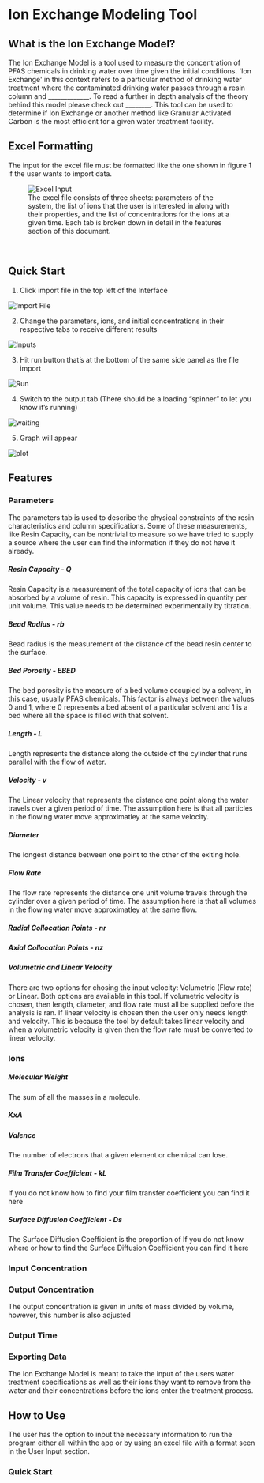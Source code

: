 # Ion Exchange Modeling Tool
## What is the Ion Exchange Model?

The Ion Exchange Model is a tool used to measure the concentration of PFAS chemicals in drinking water over time given the initial conditions. 'Ion Exchange' in this context refers to a particular method of drinking water treatment where the contaminated drinking water passes through a resin column and _____________. To read a further in depth analysis of the theory behind this model please check out ________.  This tool can be used to determine if Ion Exchange or another method like Granular Activated Carbon is the most efficient for a given water treatment facility.

## Excel Formatting
The input for the excel file must be formatted like the one shown in figure 1 if the user wants to import data.

<figure>
    <img src="DocumentPics/excel.png"
         alt="Excel Input">
    <figcaption>The excel file consists of three sheets: parameters of the system, the list of ions that the user is interested in along with their properties, and the list of concentrations for the ions at a given time. Each tab is broken down in detail in the features section of this document.</figcaption>
</figure>

&nbsp;

## Quick Start

1. Click import file in the top left of the Interface

![Import File](DocumentPics/browse.png)

2. Change the parameters, ions, and initial concentrations in their respective tabs to receive different results

![Inputs](DocumentPics/inputs.png)

3.	Hit run button that’s at the bottom of the same side panel as the file import

![Run](DocumentPics/run_analysis.png)

4.	Switch to the output tab (There should be a loading “spinner” to let you know it’s running)

![waiting](DocumentPics/waiting.png)

5.	Graph will appear

![plot](DocumentPics/plot.png)


## Features

### Parameters

The parameters tab is used to describe the physical constraints of the resin characteristics and column specifications. Some of these measurements, like Resin Capacity, can be nontrivial to measure so we have tried to supply a source where the user can find the information if they do not have it already.

##### **Resin Capacity - Q**
Resin Capacity is a measurement of the total capacity of ions that can be absorbed by a volume of resin. This capacity is expressed in quantity per unit volume. This value needs to be determined experimentally by titration.

##### **Bead Radius - rb**
Bead radius is the measurement of the distance of the bead resin center to the surface.

##### **Bed Porosity - EBED**
The bed porosity is the measure of a bed volume occupied by a solvent, in this case, usually PFAS chemicals. This factor is always between the values 0 and 1, where 0 represents a bed absent of a particular solvent and 1 is a bed where all the space is filled with that solvent.

##### **Length - L**
Length represents the distance along the outside of the cylinder that runs parallel with the flow of water.

##### **Velocity - v**
The Linear velocity that represents the distance one point along the water travels over a given period of time. The assumption here is that all particles in the flowing water move approximatley at the same velocity.

##### **Diameter**
The longest distance between one point to the other of the exiting hole.

##### **Flow Rate**
The flow rate represents the distance one unit volume travels through the cylinder over a given period of time. The assumption here is that all volumes in the flowing water move approximatley at the same flow.


##### **Radial Collocation Points - nr**
##### **Axial Collocation Points - nz**
##### **Volumetric and Linear Velocity**
There are two options for chosing the input velocity: Volumetric (Flow rate) or Linear. Both options are available in this tool. If volumetric velocity is chosen, then length, diameter, and flow rate must all be supplied before the analysis is ran. If linear velocity is chosen then the user only needs length and velocity. This is because the tool by default takes linear velocity and when a volumetric velocity is given then the flow rate must be converted to linear velocity.

### Ions
##### Molecular Weight
The sum of all the masses in a molecule.
##### KxA

##### Valence
The number of electrons that a given element or chemical can lose.

##### **Film Transfer Coefficient - kL**
If you do not know how to find your film transfer coefficient you can find it here

##### **Surface Diffusion Coefficient - Ds**
The Surface Diffusion Coefficient is the proportion of 
If you do not know where or how to find the Surface Diffusion Coefficient you can find it here

### Input Concentration

### Output Concentration
The output concentration is given in units of mass divided by volume, however, this number is also adjusted 
### Output Time
### Exporting Data


The Ion Exchange Model is meant to take the input of the users water treatment specifications as well as their ions they want to remove from the water and their concentrations before the ions enter the treatment process.

## How to Use
The user has the option to input the necessary information to run the program either all within the app or by using an excel file with a format seen in the User Input section.


### Quick Start
